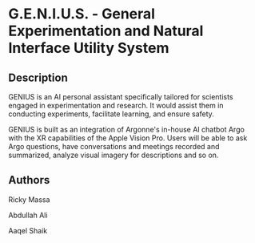 # G.E.N.I.U.S. - General Experimentation and Natural Interface Utility System

## Description
GENIUS is an AI personal assistant specifically tailored for scientists engaged in experimentation and research. It would assist them in conducting experiments, facilitate learning, and ensure safety.

GENIUS is built as an integration of Argonne's in-house AI chatbot Argo with the XR capabilities of the Apple Vision Pro. Users will be able to ask Argo questions, have conversations and meetings recorded and summarized, analyze visual imagery for descriptions and so on. 


## Authors
Ricky Massa  

Abdullah Ali 

Aaqel Shaik 
